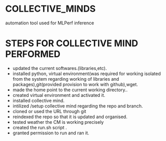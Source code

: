# COLLECTIVE_MINDS
automation tool used for MLPerf inference
# STEPS  FOR  COLLECTIVE MIND PERFORMED
- updated the current softwares.(libraries,etc).
- installed python, virtual environment(was required for working isolated from the system regarding working of libraries and packages),git(provided provision to work with github),wget.
- made the home point to the current working directory..
- created virtual environment and activated it.
- installed collective mind.
- intilized /setup collective mind regarding the repo and branch.
- cloned or used the URL through git
- reindexed the repo so that it is updated and organised.
- tested weather the CM is working precisely
- created the run.sh script .
- granted permission to run and ran it.
  
 
